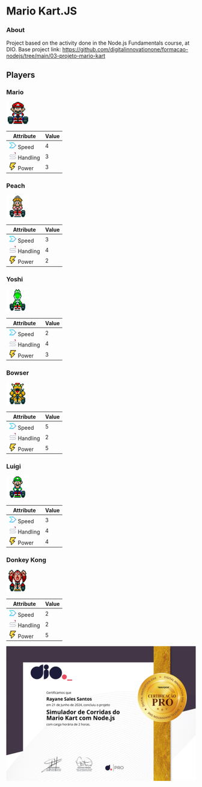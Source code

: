 # Mario Kart.JS
### About
Project based on the activity done in the Node.js Fundamentals course, at DIO. Base project link: https://github.com/digitalinnovationone/formacao-nodejs/tree/main/03-projeto-mario-kart

## Players

### Mario

<img src="./public/mario.gif" alt="Mario" width="60" height="60">

| Attribute | Value |
| --------- | ----- |
| <img src="./public/icons/speed_icon.png" alt="Speed" width="20" height="20"> Speed | 4 |
| <img src="./public/icons/handling_icon.png" alt="Handling" width="20" height="20"> Handling | 3 |
| <img src="./public/icons/power_icon.png" alt="Power" width="20" height="20"> Power | 3 |

### Peach

<img src="./public/peach.gif" alt="Peach" width="60" height="60">

| Attribute | Value |
| --------- | ----- |
| <img src="./public/icons/speed_icon.png" alt="Speed" width="20" height="20"> Speed | 3 |
| <img src="./public/icons/handling_icon.png" alt="Handling" width="20" height="20"> Handling | 4 |
| <img src="./public/icons/power_icon.png" alt="Power" width="20" height="20"> Power | 2 |

### Yoshi

<img src="./public/yoshi.gif" alt="Yoshi" width="60" height="60">

| Attribute | Value |
| --------- | ----- |
| <img src="./public/icons/speed_icon.png" alt="Speed" width="20" height="20"> Speed | 2 |
| <img src="./public/icons/handling_icon.png" alt="Handling" width="20" height="20"> Handling | 4 |
| <img src="./public/icons/power_icon.png" alt="Power" width="20" height="20"> Power | 3 |

### Bowser

<img src="./public/bowser.gif" alt="Bowser" width="60" height="60">

| Attribute | Value |
| --------- | ----- |
| <img src="./public/icons/speed_icon.png" alt="Speed" width="20" height="20"> Speed | 5 |
| <img src="./public/icons/handling_icon.png" alt="Handling" width="20" height="20"> Handling | 2 |
| <img src="./public/icons/power_icon.png" alt="Power" width="20" height="20"> Power | 5 |

### Luigi

<img src="./public/luigi.gif" alt="Luigi" width="60" height="60">

| Attribute | Value |
| --------- | ----- |
| <img src="./public/icons/speed_icon.png" alt="Speed" width="20" height="20"> Speed | 3 |
| <img src="./public/icons/handling_icon.png" alt="Handling" width="20" height="20"> Handling | 4 |
| <img src="./public/icons/power_icon.png" alt="Power" width="20" height="20"> Power | 4 |

### Donkey Kong

<img src="./public/dk.gif" alt="Donkey Kong" width="60" height="60">

| Attribute | Value |
| --------- | ----- |
| <img src="./public/icons/speed_icon.png" alt="Speed" width="20" height="20"> Speed | 2 |
| <img src="./public/icons/handling_icon.png" alt="Handling" width="20" height="20"> Handling | 2 |
| <img src="./public/icons/power_icon.png" alt="Power" width="20" height="20"> Power | 5 |
<img src="./public/certificate/certificate.jpg">
